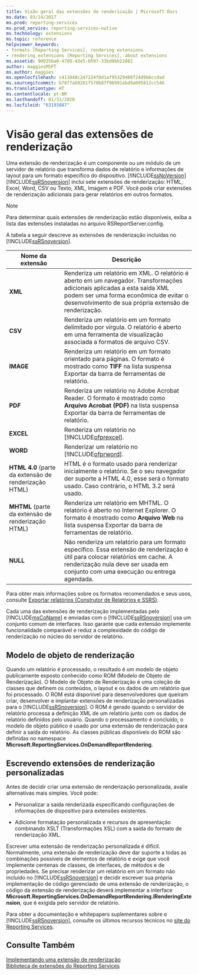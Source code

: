 ```yaml
---
title: Visão geral das extensões de renderização | Microsoft Docs
ms.date: 03/14/2017
ms.prod: reporting-services
ms.prod_service: reporting-services-native
ms.technology: extensions
ms.topic: reference
helpviewer_keywords:
- formats [Reporting Services], rendering extensions
- rendering extensions [Reporting Services], about extensions
ms.assetid: 909356a0-4709-43e5-b597-33bd9bb22882
author: maggiesMSFT
ms.author: maggies
ms.openlocfilehash: c411048c247224f0d1af95329480f24d9b6ccdad
ms.sourcegitcommit: b78f7ab9281f570b87f96991ebd9a095812cc546
ms.translationtype: HT
ms.contentlocale: pt-BR
ms.lasthandoff: 01/31/2020
ms.locfileid: "63193887"
---
```

# <a name="rendering-extensions-overview"></a>Visão geral das extensões de renderização
  Uma extensão de renderização é um componente ou um módulo de um servidor de relatório que transforma dados de relatório e informações de layout para um formato específico do dispositivo. [!INCLUDE[ssNoVersion](../../../includes/ssnoversion-md.md)] [!INCLUDE[ssRSnoversion](../../../includes/ssrsnoversion-md.md)] inclui sete extensões de renderização: HTML, Excel, Word, CSV ou Texto, XML, Imagem e PDF. Você pode criar extensões de renderização adicionais para gerar relatórios em outros formatos.  
  
> [!NOTE]  
>  Para determinar quais extensões de renderização estão disponíveis, exiba a lista das extensões instaladas no arquivo RSReportServer.config.  
  
 A tabela a seguir descreve as extensões de renderização incluídas no [!INCLUDE[ssRSnoversion](../../../includes/ssrsnoversion-md.md)].  
  
|Nome da extensão|Descrição|  
|--------------------|-----------------|  
|**XML**|Renderiza um relatório em XML. O relatório é aberto em um navegador. Transformações adicionais aplicadas a esta saída XML podem ser uma forma econômica de evitar o desenvolvimento de sua própria extensão de renderização.|  
|**CSV**|Renderiza um relatório em um formato delimitado por vírgula. O relatório é aberto em uma ferramenta de visualização associada a formatos de arquivo CSV.|  
|**IMAGE**|Renderiza um relatório em um formato orientado para páginas. O formato é mostrado como **TIFF** na lista suspensa Exportar da barra de ferramentas de relatório.|  
|**PDF**|Renderiza um relatório no Adobe Acrobat Reader. O formato é mostrado como **Arquivo Acrobat (PDF)** na lista suspensa Exportar da barra de ferramentas de relatório.|  
|**EXCEL**|Renderiza um relatório no [!INCLUDE[ofprexcel](../../../includes/ofprexcel-md.md)].|  
|**WORD**|Renderizar um relatório no [!INCLUDE[ofprword](../../../includes/ofprword-md.md)].|  
|**HTML 4.0** (parte da extensão de renderização HTML)|HTML é o formato usado para renderizar inicialmente o relatório. Se o seu navegador der suporte a HTML 4.0, esse será o formato usado. Caso contrário, o HTML 3.2 será usado.|  
|**MHTML** (parte da extensão de renderização HTML)|Renderiza um relatório em MHTML. O relatório é aberto no Internet Explorer. O formato é mostrado como **Arquivo Web** na lista suspensa Exportar da barra de ferramentas de relatório.|  
|**NULL**|Não renderiza um relatório para um formato específico. Essa extensão de renderização é útil para colocar relatórios em cache. A renderização nula deve ser usada em conjunto com uma execução ou entrega agendada.|  
  
 Para obter mais informações sobre os formatos recomendados e seus usos, consulte [Exportar relatórios &#40;Construtor de Relatórios e SSRS&#41;](../../../reporting-services/report-builder/export-reports-report-builder-and-ssrs.md).  
  
 Cada uma das extensões de renderização implementadas pelo [!INCLUDE[msCoName](../../../includes/msconame-md.md)] e enviadas com o [!INCLUDE[ssRSnoversion](../../../includes/ssrsnoversion-md.md)] usa um conjunto comum de interfaces. Isso garante que cada extensão implemente funcionalidade comparável e reduz a complexidade do código de renderização no núcleo do servidor de relatório.  
  
## <a name="rendering-object-model"></a>Modelo de objeto de renderização  
 Quando um relatório é processado, o resultado é um modelo de objeto publicamente exposto conhecido como ROM (Modelo de Objeto de Renderização). O Modelo de Objeto de Renderização é uma coleção de classes que definem os conteúdos, o layout e os dados de um relatório que foi processado. O ROM está disponível para desenvolvedores que queiram criar, desenvolver e implantar extensões de renderização personalizadas para o [!INCLUDE[ssRSnoversion](../../../includes/ssrsnoversion-md.md)]. O ROM é gerado quando o servidor de relatório processa a definição XML de um relatório junto com os dados de relatório definidos pelo usuário. Quando o processamento é concluído, o modelo de objeto público é usado por uma extensão de renderização para definir a saída do relatório. As classes públicas disponíveis do ROM são definidas no namespace **Microsoft.ReportingServices.OnDemandReportRendering**.  
  
## <a name="writing-custom-rendering-extensions"></a>Escrevendo extensões de renderização personalizadas  
 Antes de decidir criar uma extensão de renderização personalizada, avalie alternativas mais simples. Você pode:  
  
-   Personalizar a saída renderizada especificando configurações de informações de dispositivo para extensões existentes.  
  
-   Adicione formatação personalizada e recursos de apresentação combinando XSLT (Transformações XSL) com a saída do formato de renderização XML.  
  
 Escrever uma extensão de renderização personalizada é difícil. Normalmente, uma extensão de renderização deve dar suporte a todas as combinações possíveis de elementos de relatório e exige que você implemente centenas de classes, de interfaces, de métodos e de propriedades. Se precisar renderizar um relatório em um formato não incluído no [!INCLUDE[ssRSnoversion](../../../includes/ssrsnoversion-md.md)] e decidir escrever sua própria implementação de código gerenciado de uma extensão de renderização, o código da extensão de renderização deverá implementar a interface **Microsoft.ReportingServices.OnDemandReportRendering.IRenderingExtension**, que é exigida pelo servidor de relatório.  
  
 Para obter a documentação e whitepapers suplementares sobre o [!INCLUDE[ssRSnoversion](../../../includes/ssrsnoversion-md.md)], consulte os últimos recursos técnicos no [site do Reporting Services](https://go.microsoft.com/fwlink/?LinkId=19951).  
  
## <a name="see-also"></a>Consulte Também  
 [Implementando uma extensão de renderização](../../../reporting-services/extensions/rendering-extension/implementing-a-rendering-extension.md)   
 [Biblioteca de extensões do Reporting Services](../../../reporting-services/extensions/reporting-services-extension-library.md)  
  
  
